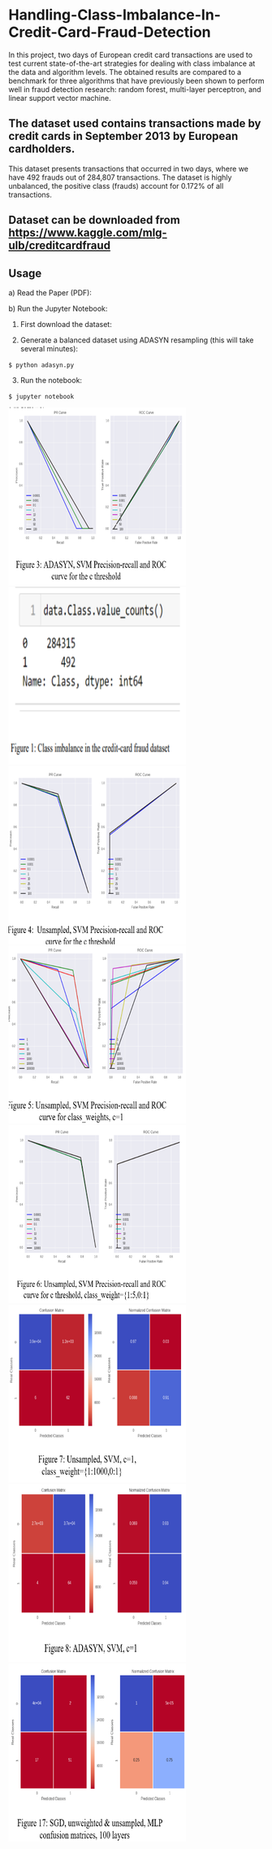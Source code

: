 # Handling-Class-Imbalance-In-Credit-Card-Fraud-Detection
In this project, two days of European credit card transactions are used to test current state-of-the-art strategies for dealing with class imbalance at the data and algorithm levels. The obtained results are compared to a benchmark for three algorithms that have previously been shown to perform well in fraud detection research: random forest, multi-layer perceptron, and linear support vector machine.

## The dataset used contains transactions made by credit cards in September 2013 by European cardholders.
This dataset presents transactions that occurred in two days, where we have 492 frauds out of 284,807 transactions. The dataset is highly unbalanced, the positive class (frauds) account for 0.172% of all transactions.

## Dataset can be downloaded from https://www.kaggle.com/mlg-ulb/creditcardfraud



## Usage

a) Read the Paper (PDF): 

b) Run the Jupyter Notebook:

1. First download the dataset:

2. Generate a balanced dataset using ADASYN resampling (this will take several minutes):

`$ python adasyn.py`

3. Run the notebook:

`$ jupyter notebook`


<img src="./readmeAssets/4.png" width=350 height=350></img>
<img src="./readmeAssets/1.png" width=350 height=350></img>
<img src="./readmeAssets/2.png" width=350 height=350></img>
<img src="./readmeAssets/3.png" width=350 height=350></img>
<img src="./readmeAssets/5.png" width=350 height=350></img>
<img src="./readmeAssets/6.png" width=350 height=350></img>
<img src="./readmeAssets/7.png" width=350 height=350></img>
<img src="./readmeAssets/8.png" width=350 height=350></img>
